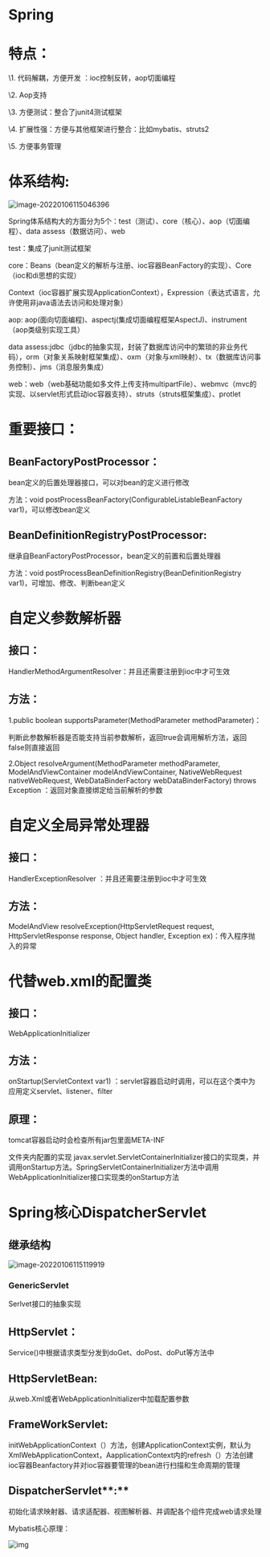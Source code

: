 # **Spring**

 

# **特点：**

\1. 代码解耦，方便开发 ：ioc控制反转，aop切面编程

\2. Aop支持

\3. 方便测试：整合了junit4测试框架

\4. 扩展性强：方便与其他框架进行整合：比如mybatis、struts2

\5. 方便事务管理

 

# **体系结构:**

 ![image-20220106115046396](C:\Users\19746\AppData\Roaming\Typora\typora-user-images\image-20220106115046396.png)

Spring体系结构大的方面分为5个：test（测试）、core（核心）、aop（切面编程）、data assess（数据访问）、web

test：集成了junit测试框架

core：Beans（bean定义的解析与注册、ioc容器BeanFactory的实现）、Core（ioc和di思想的实现）

Context（ioc容器扩展实现ApplicationContext），Expression（表达式语言，允许使用非java语法去访问和处理对象）

aop: aop(面向切面编程)、aspectj(集成切面编程框架AspectJ)、instrument（aop类级别实现工具）

data assess:jdbc（jdbc的抽象实现，封装了数据库访问中的繁琐的非业务代码），orm（对象关系映射框架集成）、oxm（对象与xml映射）、tx（数据库访问事务控制）、jms（消息服务集成）

web：web（web基础功能如多文件上传支持multipartFile）、webmvc（mvc的实现、以servlet形式启动ioc容器支持）、struts（struts框架集成）、protlet

# **重要接口：**

## **BeanFactoryPostProcessor：**

bean定义的后置处理器接口，可以对bean的定义进行修改

方法：void postProcessBeanFactory(ConfigurableListableBeanFactory var1)，可以修改bean定义

## **BeanDefinitionRegistryPostProcessor:**

继承自BeanFactoryPostProcessor，bean定义的前置和后置处理器

方法：void postProcessBeanDefinitionRegistry(BeanDefinitionRegistry var1)，可增加、修改、判断bean定义

 

# **自定义参数解析器**

## **接口：**

HandlerMethodArgumentResolver：并且还需要注册到ioc中才可生效

## **方法：**

1.public boolean supportsParameter(MethodParameter methodParameter)：

判断此参数解析器是否能支持当前参数解析，返回true会调用解析方法，返回false则直接返回

2.Object resolveArgument(MethodParameter methodParameter, ModelAndViewContainer modelAndViewContainer, NativeWebRequest nativeWebRequest, WebDataBinderFactory webDataBinderFactory) throws Exception ：返回对象直接绑定给当前解析的参数

 

# **自定义全局异常处理器**

## **接口：**

HandlerExceptionResolver ：并且还需要注册到ioc中才可生效

## **方法：**

ModelAndView resolveException(HttpServletRequest request, HttpServletResponse response, Object handler, Exception ex)：传入程序抛入的异常

# **代替web.xml的配置类**

## **接口：**

WebApplicationInitializer

## **方法：**

onStartup(ServletContext var1) ：servlet容器启动时调用，可以在这个类中为应用定义servlet、listener、filter

## **原理：**

tomcat容器启动时会检查所有jar包里面META-INF

文件夹内配置的实现 javax.servlet.ServletContainerInitializer接口的实现类，并调用onStartup方法。SpringServletContainerInitializer方法中调用WebApplicationInitializer接口实现类的onStartup方法

 

# **Spring核心DispatcherServlet**

## **继承结构**

![image-20220106115119919](C:\Users\19746\AppData\Roaming\Typora\typora-user-images\image-20220106115119919.png)

### **GenericServlet**

Serlvet接口的抽象实现

 

## **HttpServlet：**

Service()中根据请求类型分发到doGet、doPost、doPut等方法中

 

## **HttpServletBean:**

从web.Xml或者WebApplicationInitializer中加载配置参数

## **FrameWorkServlet:**

initWebApplicationContext（）方法，创建ApplicationContext实例，默认为XmlWebApplicationContext，AapplicationContext内的refresh（）方法创建ioc容器Beanfactory并对ioc容器要管理的bean进行扫描和生命周期的管理

## **DispatcherServlet****:**

初始化请求映射器、请求适配器、视图解析器、并调配各个组件完成web请求处理

 

 

 

 

 

 

 

Mybatis核心原理：

![img](file:///C:\Users\19746\AppData\Local\Temp\ksohtml\wps18CF.tmp.jpg) 